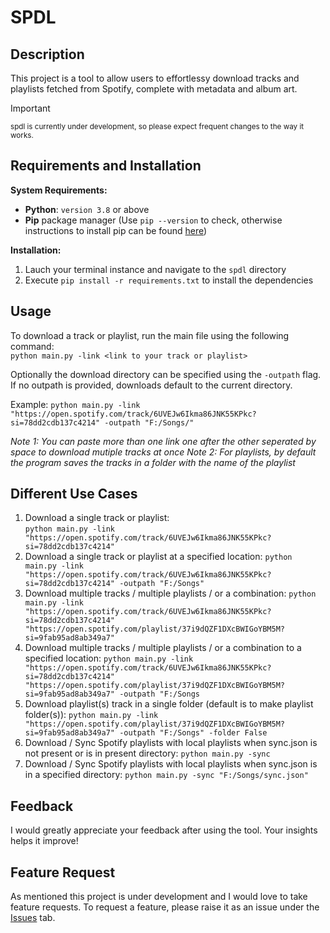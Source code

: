 # SPDL


## Description

This project is a tool to allow users to effortlessy download tracks and playlists fetched from Spotify, complete with metadata and album art.

> [!IMPORTANT]
>
> <sub>spdl is currently under development, so please expect frequent changes to the way it works.</sub>


## Requirements and Installation
**System Requirements:**

* **Python**: `version 3.8` or above
* **Pip** package manager (Use `pip --version` to check, otherwise instructions to install pip can be found [here](https://pip.pypa.io/en/stable/installation/))

**Installation:**
1. Lauch your terminal instance and navigate to the `spdl` directory
2. Execute `pip install -r requirements.txt` to install the dependencies

## Usage
To download a track or playlist, run the main file using the following command:\
    `python main.py -link <link to your track or playlist>`

Optionally the download directory can be specified using the `-outpath` flag. If no outpath is provided, downloads default to the current directory.

Example: `python main.py -link "https://open.spotify.com/track/6UVEJw6Ikma86JNK55KPkc?si=78dd2cdb137c4214" -outpath "F:/Songs/"`

_Note 1: You can paste more than one link one after the other seperated by space to download mutiple tracks at once_
_Note 2: For playlists, by default the program saves the tracks in a folder with the name of the playlist_

## Different Use Cases
1. Download a single track or playlist:\
   `python main.py -link "https://open.spotify.com/track/6UVEJw6Ikma86JNK55KPkc?si=78dd2cdb137c4214"`
2. Download a single track or playlist at a specified location:
   `python main.py -link "https://open.spotify.com/track/6UVEJw6Ikma86JNK55KPkc?si=78dd2cdb137c4214" -outpath "F:/Songs"`
3. Download multiple  tracks / multiple playlists / or a combination:
   `python main.py -link "https://open.spotify.com/track/6UVEJw6Ikma86JNK55KPkc?si=78dd2cdb137c4214" "https://open.spotify.com/playlist/37i9dQZF1DXcBWIGoYBM5M?si=9fab95ad8ab349a7"`
4. Download multiple  tracks / multiple playlists / or a combination to a specified location:
   `python main.py -link "https://open.spotify.com/track/6UVEJw6Ikma86JNK55KPkc?si=78dd2cdb137c4214" "https://open.spotify.com/playlist/37i9dQZF1DXcBWIGoYBM5M?si=9fab95ad8ab349a7" -outpath "F:/Songs`
5. Download playlist(s) track in a single folder (default is to make playlist folder(s)):
   `python main.py -link "https://open.spotify.com/playlist/37i9dQZF1DXcBWIGoYBM5M?si=9fab95ad8ab349a7" -outpath "F:/Songs" -folder False`
6. Download / Sync Spotify playlists with local playlists when sync.json is not present or is in present directory:
   `python main.py -sync`
7. Download / Sync Spotify playlists with local playlists when sync.json is in a specified directory:
   `python main.py -sync "F:/Songs/sync.json"`


## Feedback
I would greatly appreciate your feedback after using the tool. Your insights helps it improve!

## Feature Request
As mentioned this project is under development and I would love to take feature requests. To request a feature, please raise it as an issue under the [Issues](https://github.com/pranjalagg/spdl/issues) tab.
